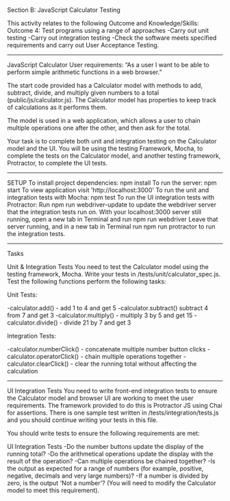 Section B: JavaScript Calculator Testing

This activity relates to the following Outcome and Knowledge/Skills:
Outcome 4: Test programs using a range of approaches
-Carry out unit testing
-Carry out integration testing
-Check the software meets specified requirements and carry out User Acceptance Testing.

----------------------------------------------------------------------------------
JavaScript Calculator
User requirements: “As a user I want to be able to perform simple arithmetic functions in a web browser.”

The start code provided has a Calculator model with methods to add, subtract, divide, and multiply given numbers to a total (public/js/calculator.js). The Calculator model has properties to keep track of calculations as it performs them.

The model is used in a web application, which allows a user to chain multiple operations one after the other, and then ask for the total.

Your task is to complete both unit and integration testing on the Calculator model and the UI. You will be using the testing Framework, Mocha, to complete the tests on the Calculator model, and another testing framework, Protractor, to complete the UI tests.

-------------------------------------------------------------------------------
SETUP
To install project dependencies: npm install
To run the server: npm start
To view application visit 'http://localhost:3000'
To run the unit and integration tests with Mocha: npm test
To run the UI integration tests with Protractor:
Run npm run webdriver-update to update the webdriver server that the integration tests run on.
With your localhost:3000 server still running, open a new tab in Terminal and run npm run webdriver
Leave that server running, and in a new tab in Terminal run npm run protractor to run the integration tests.

----------------------------------------------------------------------
Tasks


Unit & Integration Tests
You need to test the Calculator model using the testing framework, Mocha. Write your tests in /tests/unit/calculator_spec.js. Test the following functions perform the following tasks:

Unit Tests:

-calculator.add() - add 1 to 4 and get 5
-calculator.subtract() subtract 4 from 7 and get 3
-calculator.multiply() - multiply 3 by 5 and get 15
-calculator.divide() - divide 21 by 7 and get 3

Integration Tests:

-calculator.numberClick() - concatenate multiple number button clicks
-calculator.operatorClick() - chain multiple operations together
-calculator.clearClick() - clear the running total without affecting the calculation

--------------------------------------------------------------------
UI Integration Tests
You need to write front-end integration tests to ensure the Calculator model and browser UI are working to meet the user requirements. The framework provided to do this is Protractor JS using Chai for assertions. There is one sample test written in /tests/integration/tests.js and you should continue writing your tests in this file.

You should write tests to ensure the following requirements are met:

UI Integration Tests
-Do the number buttons update the display of the running total?
-Do the arithmetical operations update the display with the result of the operation?
-Can multiple operations be chained together?
-Is the output as expected for a range of numbers (for example, positive, negative, decimals and very large numbers)?
-If a number is divided by zero, is the output 'Not a number'? (You will need to modify the Calculator model to meet this requirement).
